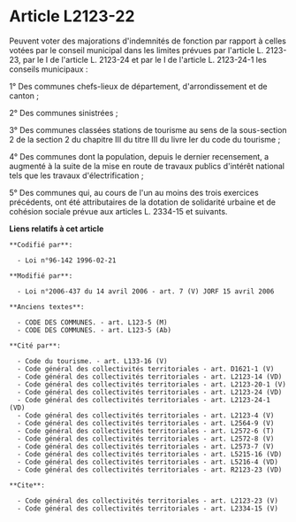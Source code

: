 # Article L2123-22

Peuvent voter des majorations d'indemnités de fonction par rapport à celles votées par le conseil municipal dans les limites
prévues par l'article L. 2123-23, par le I de l'article L. 2123-24 et par le I de l'article L. 2123-24-1 les conseils
municipaux : 

1° Des communes chefs-lieux de département, d'arrondissement et de canton ; 

2° Des communes sinistrées ; 

3° Des communes classées stations de tourisme au sens de la sous-section 2 de la section 2 du chapitre III du titre III du
livre Ier du code du tourisme ; 

4° Des communes dont la population, depuis le dernier recensement, a augmenté à la suite de la mise en route de travaux
publics d'intérêt national tels que les travaux d'électrification ; 

5° Des communes qui, au cours de l'un au moins des trois exercices précédents, ont été attributaires de la dotation de
solidarité urbaine et de cohésion sociale prévue aux articles L. 2334-15 et suivants.

**Liens relatifs à cet article**

	**Codifié par**:

	  - Loi n°96-142 1996-02-21

	**Modifié par**:

	  - Loi n°2006-437 du 14 avril 2006 - art. 7 (V) JORF 15 avril 2006

	**Anciens textes**:

	  - CODE DES COMMUNES. - art. L123-5 (M)
	  - CODE DES COMMUNES. - art. L123-5 (Ab)

	**Cité par**:

	  - Code du tourisme. - art. L133-16 (V)
	  - Code général des collectivités territoriales - art. D1621-1 (V)
	  - Code général des collectivités territoriales - art. L2123-14 (VD)
	  - Code général des collectivités territoriales - art. L2123-20-1 (V)
	  - Code général des collectivités territoriales - art. L2123-24 (VD)
	  - Code général des collectivités territoriales - art. L2123-24-1 (VD)
	  - Code général des collectivités territoriales - art. L2123-4 (V)
	  - Code général des collectivités territoriales - art. L2564-9 (V)
	  - Code général des collectivités territoriales - art. L2572-6 (T)
	  - Code général des collectivités territoriales - art. L2572-8 (V)
	  - Code général des collectivités territoriales - art. L2573-7 (V)
	  - Code général des collectivités territoriales - art. L5215-16 (VD)
	  - Code général des collectivités territoriales - art. L5216-4 (VD)
	  - Code général des collectivités territoriales - art. R2123-23 (VD)

	**Cite**:

	  - Code général des collectivités territoriales - art. L2123-23 (V)
	  - Code général des collectivités territoriales - art. L2334-15 (V)
